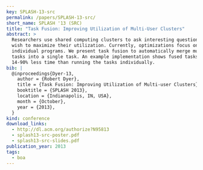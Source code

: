 ```yaml
---
key: SPLASH-13-src
permalink: /papers/SPLASH-13-src/
short_name: SPLASH '13 (SRC)
title: "Task Fusion: Improving Utilization of Multi-User Clusters"
abstract: >
  Researchers use shared computing clusters to ask interesting questions and
  wish to maximize their utilization. Currently, optimizations focus on
  individual programs. We present task fusion to automatically merge multiple
  tasks into a single task. An example implementation shows fused tasks take
  14-90% less time than running the tasks individually.
bib: |
  @inproceedings{Dyer-13,
    author = {Robert Dyer},
    title = {Task Fusion: Improving Utilization of Multi-user Clusters},
    booktitle = {SPLASH 2013},
    location = {Indianapolis, IN, USA},
    month = {October},
    year = {2013},
  }
kind: conference
download_links:
  - http://dl.acm.org/authorize?N95813
  - splash13-src-poster.pdf
  - splash13-src-slides.pdf
publication_year: 2013
tags:
  - boa
---
```

